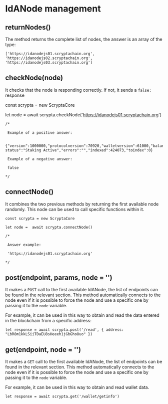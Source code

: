 # IdANode management

## returnNodes()

The method returns the complete list of nodes, the answer is an array of the type:
```
['https://idanodejs01.scryptachain.org',  'https://idanodejs02.scryptachain.org',  'https://idanodejs03.scryptachain.org']
```
## checkNode(node)

It checks that the node is responding correctly. If not, it sends a `false:` response

const scrypta = new ScryptaCore

let node =  await scrypta.checkNode('https://idanodejs01.scryptachain.org')
```
/*

 Example of a positive answer:

 {"version":1000000,"protocolversion":70920,"walletversion":61000,"balance":50.55998489,"obfuscation_balance":0,"blocks":424073,"timeoffset":0,"connections":21,"proxy":"","difficulty":32391.37336531,"testnet":false,"keypoololdest":1568297083,"keypoolsize":1001,"paytxfee":0,"relayfee":0.0001,"staking status":"Staking Active","errors":"","indexed":424073,"toindex":0}

 Example of a negative answer:

 false

*/
```

## connectNode()

It combines the two previous methods by returning the first available node randomly. This node can be used to call specific functions within it.

```
const scrypta = new ScryptaCore

let node =  await scrypta.connectNode()

/*

 Answer example:

 'https://idanodejs01.scryptachain.org'

*/
```

## post(endpoint, params, node = '')

It makes a `POST` call to the first available IdANode, the list of endpoints can be found in the relevant section. This method automatically connects to the node even if it is possible to force the node and use a specific one by passing it to the `node` variable.

For example, it can be used in this way to obtain and read the data entered in the blockchain from a specific address:

```
let response = await scrypta.post('/read', { address: "LbR8m1kkLSiiTDaEU8sHeeeh1jGbGho8uo" })
```

## get(endpoint, node = '')

It makes a `GET` call to the first available IdANode, the list of endpoints can be found in the relevant section. This method automatically connects to the node even if it is possible to force the node and use a specific one by passing it to the `node` variable.

For example, it can be used in this way to obtain and read wallet data.

```
let response = await scrypta.get('/wallet/getinfo')
```
